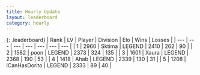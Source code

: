 ```yaml
---
title: Hourly Update
layout: leaderboard
category: hourly
---
```


{: .leaderboard}
| Rank | LV | Player | Division | Elo | Wins | Losses |
| --- | --- | --- | --- | --- | --- | --- |
| <span data-change="0">1</span> | 2960 | <span title="ID: 353063">Sktima</span> | LEGEND | <span data-change="0">2410</span> | <span data-change="0">262</span> | <span data-change="0">90</span> |
| <span data-change="0">2</span> | 1582 | <span title="ID: 540690">poon</span> | LEGEND | <span data-change="4">2373</span> | <span data-change="1">324</span> | <span data-change="0">135</span> |
| <span data-change="0">3</span> | 1601 | <span title="ID: 200908">Xaura</span> | LEGEND | <span data-change="0">2368</span> | <span data-change="0">190</span> | <span data-change="0">53</span> |
| <span data-change="0">4</span> | 1418 | <span title="ID: 402846">Ahab</span> | LEGEND | <span data-change="0">2339</span> | <span data-change="0">130</span> | <span data-change="0">31</span> |
| <span data-change="0">5</span> | 1208 | <span title="ID: 415713">ICanHasDorito</span> | LEGEND | <span data-change="0">2333</span> | <span data-change="0">89</span> | <span data-change="0">40</span> |